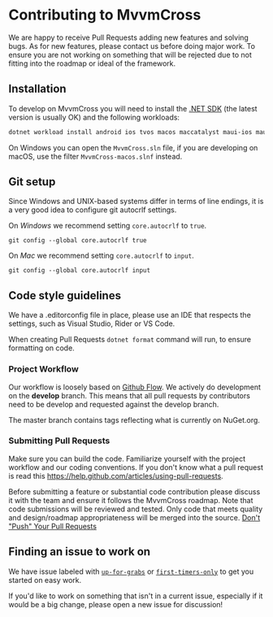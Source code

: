 # Contributing to MvvmCross

We are happy to receive Pull Requests adding new features and solving bugs. As for new features, please contact us before doing major work. To ensure you are not working on something that will be rejected due to not fitting into the roadmap or ideal of the framework.

## Installation

To develop on MvvmCross you will need to install the [.NET SDK](https://dotnet.microsoft.com/en-us/download) (the latest version is usually OK) and the following workloads:

```bash
dotnet workload install android ios tvos macos maccatalyst maui-ios maui-android
```

On Windows you can open the `MvvmCross.sln` file, if you are developing on macOS, use the filter `MvvmCross-macos.slnf` instead.

## Git setup

Since Windows and UNIX-based systems differ in terms of line endings, it is a very good idea to configure git autocrlf settings.

On *Windows* we recommend setting `core.autocrlf` to `true`.

```
git config --global core.autocrlf true
```

On *Mac* we recommend setting `core.autocrlf` to `input`.

```
git config --global core.autocrlf input
```

## Code style guidelines

We have a .editorconfig file in place, please use an IDE that respects the settings, such as Visual Studio, Rider or VS Code.

When creating Pull Requests `dotnet format` command will run, to ensure formatting on code.

### Project Workflow

Our workflow is loosely based on [Github Flow](http://scottchacon.com/2011/08/31/github-flow.html).
We actively do development on the **develop** branch. This means that all pull requests by contributors need to be develop and requested against the develop branch.

The master branch contains tags reflecting what is currently on NuGet.org.

### Submitting Pull Requests

Make sure you can build the code. Familiarize yourself with the project workflow and our coding conventions. If you don't know what a pull request is
read this https://help.github.com/articles/using-pull-requests.

Before submitting a feature or substantial code contribution please discuss it with the team and ensure it follows the MvvmCross roadmap.
Note that code submissions will be reviewed and tested. Only code that meets quality and design/roadmap appropriateness will be merged into the source. [Don't "Push" Your Pull Requests](https://www.igvita.com/2011/12/19/dont-push-your-pull-requests/)

## Finding an issue to work on

We have issue labeled with [`up-for-grabs`](https://github.com/MvvmCross/MvvmCross/labels/up-for-grabs) or [`first-timers-only`](https://github.com/MvvmCross/MvvmCross/labels/first-timers-only) to get you started on easy work.

If you'd like to work on something that isn't in a current issue, especially if
it would be a big change, please open a new issue for discussion!
